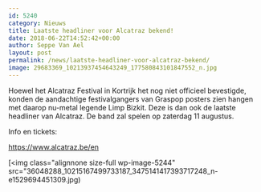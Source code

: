 ```yaml
---
id: 5240
category: Nieuws
title: Laatste headliner voor Alcatraz bekend!
date: 2018-06-22T14:52:42+00:00
author: Seppe Van Ael
layout: post
permalink: /news/laatste-headliner-voor-alcatraz-bekend/
image: 29683369_10213937454643249_177580843101847552_n.jpg
---
```

Hoewel het Alcatraz Festival in Kortrijk het nog niet officieel bevestigde, konden de aandachtige festivalgangers van Graspop posters zien hangen met daarop nu-metal legende Limp Bizkit. Deze is dan ook de laatste headliner van Alcatraz. De band zal spelen op zaterdag 11 augustus.

Info en tickets:

<https://www.alcatraz.be/en>

[<img class="alignnone size-full wp-image-5244" src="36048288_10215167499733187_3475141417393717248_n-e1529694451309.jpg)